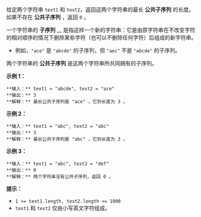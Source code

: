 给定两个字符串 `text1` 和 `text2`，返回这两个字符串的最长 **公共子序列** 的长度。如果不存在 **公共子序列** ，返回 `0` 。

一个字符串的 **子序列** __
是指这样一个新的字符串：它是由原字符串在不改变字符的相对顺序的情况下删除某些字符（也可以不删除任何字符）后组成的新字符串。

  * 例如，`"ace"` 是 `"abcde"` 的子序列，但 `"aec"` 不是 `"abcde"` 的子序列。

两个字符串的 **公共子序列** 是这两个字符串所共同拥有的子序列。

**示例 1：**

    
    
    **输入：** text1 = "abcde", text2 = "ace" 
    **输出：** 3  
    **解释：** 最长公共子序列是 "ace" ，它的长度为 3 。
    

**示例 2：**

    
    
    **输入：** text1 = "abc", text2 = "abc"
    **输出：** 3
    **解释：** 最长公共子序列是 "abc" ，它的长度为 3 。
    

**示例 3：**

    
    
    **输入：** text1 = "abc", text2 = "def"
    **输出：** 0
    **解释：** 两个字符串没有公共子序列，返回 0 。
    

**提示：**

  * `1 <= text1.length, text2.length <= 1000`
  * `text1` 和 `text2` 仅由小写英文字符组成。


